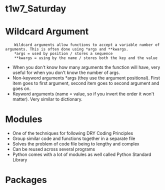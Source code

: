 # t1w7_Saturday

# Wildcard Argument
```
    Wildcard arguments allow functions to accept a variable number of arguments. This is often done using *args and **kwargs.
    *args = used by position / stores a sequence
    **kwargs = using by the name / stores both the key and the value
```
- When you don't know how many arguments the function will have, very useful for when you don't know the number of args.
- Non-keyword arguments *args (they use the argument positional). First item goes to first argument, second item goes to second argument and goes on.
- Keyword arguments (name = value, so if you invert the order it won't matter). Very similar to dictionary. 

# Modules
- One of the techniques for following DRY Coding Principles 
- Group similar code and functions together in a separate file
- Solves the problem of code file being to lengthy and complex
- Can be reused across several programs
- Python comes with a lot of modules as well called Python Standard Library

# Packages